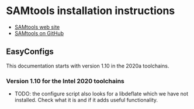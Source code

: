 # SAMtools installation instructions

* [SAMtools web site]()
* [SAMtools on GitHub]()

## EasyConfigs

This documentation starts with version 1.10 in the 2020a toolchains.

### Version 1.10 for the Intel 2020 toolchains

* TODO: the configure script also looks for a libdeflate which we have not installed.
  Check what it is and if it adds useful functionality.

